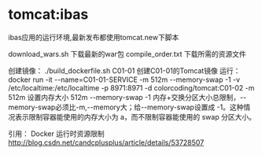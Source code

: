 # tomcat:ibas
ibas应用的运行环境,最新发布都使用tomcat.new下脚本


download_wars.sh 下载最新的war包
compile_order.txt 下载所需的资源文件

创建镜像：
./build_dockerfile.sh C01-01  创建C01-01的Tomcat镜像
运行：
docker run -it --name=C01-01-SERVICE -m 512m --memory-swap -1 -v /etc/localtime:/etc/localtime -p 8971:8971 -d colorcoding/tomcat:C01-02
-m 512m 设置内存大小 512m
--memory-swap -1  内存+交换分区大小总限制，--memory-swap必须比-m,--memory大；给--memory-swap设置成 -1。这种情况表示限制容器能使用的内存大小为 a，而不限制容器能使用的 swap 分区大小。

引用：
Docker 运行时资源限制
http://blog.csdn.net/candcplusplus/article/details/53728507

